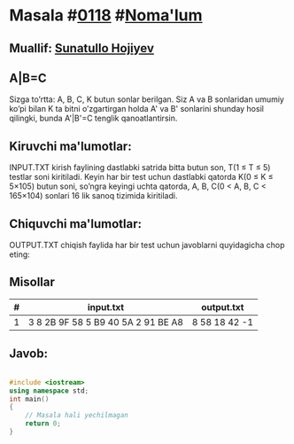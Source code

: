 
<h1>Masala #<a href="https://robocontest.uz/tasks/0118">0118</a> #<a href="https://robocontest.uz/tasks?category=1">Noma'lum</a></h1>
<h2> Muallif: <a href="https://robocontest.uz/profile/sunnat">Sunatullo Hojiyev</a></h2>
<h2>A|B=C</h2>
<p>Sizga to’rtta: A, B, C, K butun sonlar berilgan. Siz A va B sonlaridan umumiy ko’pi bilan K ta bitni o’zgartirgan holda A' va B' sonlarini shunday hosil qilingki, bunda A'|B'=C tenglik qanoatlantirsin.</p>
<h2>Kiruvchi ma'lumotlar:</h2>
<p>INPUT.TXT kirish faylining dastlabki satrida bitta butun son, T(1 ≤ T ≤ 5) testlar soni kiritiladi. Keyin har bir test uchun dastlabki qatorda K(0 ≤ K ≤ 5×105) butun soni, so’ngra keyingi uchta qatorda, A, B, C(0 < A, B, C < 165×104) sonlari 16 lik sanoq tizimida kiritiladi.</p>
<h2>Chiquvchi ma'lumotlar:</h2>
<p>OUTPUT.TXT chiqish faylida har bir test uchun javoblarni quyidagicha chop eting:</p>
<h2>Misollar</h2>
<table>
    <thead>
        <tr>
            <th>#</th>
            <th>input.txt</th>
            <th>output.txt</th>
        </tr>
    </thead>
    <tbody>
            <tr>
                <td>1</td>
                <td>3
8
2B
9F
58
5
B9
40
5A
2
91
BE
A8</td>
                <td>8
58
18
42
-1</td>
            </tr>
    </tbody>
    </table>
    
<h2>Javob:</h2>

######
```cpp
#include <iostream>
using namespace std;
int main()
{
    // Masala hali yechilmagan
    return 0;
}
```
